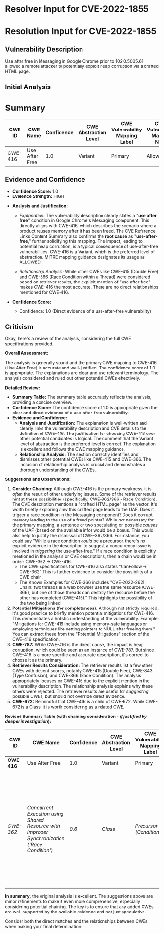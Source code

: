 # Resolver Input for CVE-2022-1855

# Resolution Input for CVE-2022-1855

## Vulnerability Description
Use after free in Messaging in Google Chrome prior to 102.0.5005.61 allowed a remote attacker to potentially exploit heap corruption via a crafted HTML page.

## Initial Analysis
# Summary
| CWE ID | CWE Name | Confidence | CWE Abstraction Level | CWE Vulnerability Mapping Label | CWE-Vulnerability Mapping Notes |
|---|---|---|---|---|---|
| CWE-416 | Use After Free | 1.0 | Variant | Primary | Allowed |

## Evidence and Confidence

*   **Confidence Score:** 1.0
*   **Evidence Strength:** HIGH

- **Analysis and Justification:**
  - *Explanation:* The vulnerability description clearly states a "**use after free**" condition in Google Chrome's Messaging component. This directly aligns with CWE-416, which describes the scenario where a product reuses memory after it has been freed. The CVE Reference Links Content Summary also confirms the **root cause** as "**use-after-free**," further solidifying this mapping. The impact, leading to potential heap corruption, is a typical consequence of use-after-free vulnerabilities. CWE-416 is a Variant, which is the preferred level of abstraction. MITRE mapping guidance designates its usage as ALLOWED.
  
  - *Relationship Analysis:* While other CWEs like CWE-415 (Double Free) and CWE-366 (Race Condition within a Thread) were considered based on retriever results, the explicit mention of "use after free" makes CWE-416 the most accurate. There are no direct relationships mentioned for CWE-416.

- **Confidence Score:**
  - Confidence: 1.0 (Direct evidence of a use-after-free vulnerability)

## Criticism
Okay, here's a review of the analysis, considering the full CWE specifications provided.

**Overall Assessment:**

The analysis is generally sound and the primary CWE mapping to CWE-416 (Use After Free) is accurate and well-justified.  The confidence score of 1.0 is appropriate. The explanations are clear and use relevant terminology. The analysis considered and ruled out other potential CWEs effectively.

**Detailed Review:**

*   **Summary Table:** The summary table accurately reflects the analysis, providing a concise overview.
*   **Confidence Score:** The confidence score of 1.0 is appropriate given the clear and direct evidence of a use-after-free vulnerability.
*   **Evidence and Confidence:**
    *   **Analysis and Justification:** The explanation is well-written and clearly links the vulnerability description and CVE details to the definition of CWE-416. The justification for choosing CWE-416 over other potential candidates is logical. The comment that the Variant level of abstraction is the preferred level is correct. The explanation is excellent and follows the CWE mapping guidance.
    *   **Relationship Analysis:** The section correctly identifies and dismisses other potential CWEs like CWE-415 and CWE-366. The inclusion of relationship analysis is crucial and demonstrates a thorough understanding of the CWEs.

**Suggestions and Observations:**

1.  **Consider Chaining:** Although CWE-416 is the primary weakness, it is *often* the result of other underlying issues. Some of the retriever results hint at these possibilities (specifically, CWE-362/366 - Race Condition). The CVE description mentions a "crafted HTML page" as the vector. It's worth briefly exploring *how* this crafted page leads to the UAF.  Does it trigger a race condition in the Messaging component? Does it corrupt memory leading to the use of a freed pointer?  While *not* necessary for the primary mapping, a sentence or two speculating on possible *causes* of the UAF (based on the available info) would be a bonus. This would also help to justify the dismissal of CWE-362/366. For instance, you could say "While a race condition *could* be a precursor, there's no explicit evidence in the description to suggest a concurrency issue is involved in *triggering* the use-after-free." If a race condition is explicitly mentioned in the analysis or CVE descriptions, then a chain would be in order: CWE-362 -> CWE-416.
    *   The CWE specifications for CWE-416 also states "CanFollow -> CWE-362" This is further evidence to consider the possibility of a CWE chain.
    *   The Known Examples for CWE-366 includes "CVE-2022-2621: Chain: two threads in a web browser use the same resource (CWE-366), but one of those threads can destroy the resource before the other has completed (CWE-416)." This highlights the possibility of the two being linked.
2.  **Potential Mitigations (for completeness):** Although not strictly required, it's good practice to briefly mention potential mitigations for CWE-416. This demonstrates a holistic understanding of the vulnerability. Example: "Mitigations for CWE-416 include using memory-safe languages or employing techniques like setting pointers to NULL after freeing them." You can extract these from the "Potential Mitigations" section of the CWE-416 specification.
3.  **CWE-787:** While CWE-416 is the direct cause, the impact is heap corruption, which could be seen as an instance of CWE-787. But since CWE-416 is a more specific and accurate description, it's correct to choose it as the primary.
4.  **Retriever Results Consideration:** The retriever results list a few other CWEs with decent scores, notably CWE-415 (Double Free), CWE-843 (Type Confusion), and CWE-366 (Race Condition).  The analysis appropriately focuses on CWE-416 due to the explicit mention in the vulnerability description.  The relationship analysis explains why these others were rejected. The retriever results are useful for *suggesting* possible CWEs, but should not override direct evidence.
5.  **CWE-672:** Be mindful that CWE-416 is a child of CWE-672. While CWE-672 is a Class, it is worth considering as a related CWE.

**Revised Summary Table (with chaining consideration - *if justified by deeper investigation*):**

| CWE ID         | CWE Name                                                                 | Confidence | CWE Abstraction Level | CWE Vulnerability Mapping Label | CWE-Vulnerability Mapping Notes                                                                                                                                                                                                                                |
| -------------- | ------------------------------------------------------------------------ | ---------- | --------------------- | ------------------------------- | -------------------------------------------------------------------------------------------------------------------------------------------------------------------------------------------------------------------------------------------------------------- |
| **CWE-416**     | Use After Free                                                             | 1.0        | Variant               | Primary                         | Allowed                                                                                                                                                                                                                                                   |
| *CWE-362*      | *Concurrent Execution using Shared Resource with Improper Synchronization ('Race Condition')* | *0.6*       | *Class*             | *Precursor (Conditional)*                      | *Allowed-with-Review - Only include if further investigation reveals a race condition is involved in triggering the UAF.  Low confidence without direct evidence in the descriptions.* |

**In summary,** the original analysis is excellent. The suggestions above are minor refinements to make it even more comprehensive, especially considering potential chaining. The key is to ensure that any added CWEs are well-supported by the available evidence and not just speculative.

Consider both the direct matches and the relationships between CWEs
when making your final determination.
        